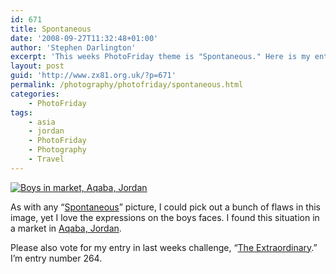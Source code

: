 ```yaml
---
id: 671
title: Spontaneous
date: '2008-09-27T11:32:48+01:00'
author: 'Stephen Darlington'
excerpt: 'This weeks PhotoFriday theme is "Spontaneous." Here is my entry.'
layout: post
guid: 'http://www.zx81.org.uk/?p=671'
permalink: /photography/photofriday/spontaneous.html
categories:
    - PhotoFriday
tags:
    - asia
    - jordan
    - PhotoFriday
    - Photography
    - Travel
---
```


[![Boys in market, Aqaba, Jordan](https://i0.wp.com/farm8.staticflickr.com/7409/10817743843_1d40b6cb8f.jpg?resize=333%2C500)](http://www.flickr.com/photos/stephendarlington/10817743843/ "Boys in market, Aqaba, Jordan by stephendarlington, on Flickr")

As with any “[Spontaneous](http://www.photofriday.com/archives/challenge/000811.php)” picture, I could pick out a bunch of flaws in this image, yet I love the expressions on the boys faces. I found this situation in a market in [Aqaba, Jordan](http://www.zx81.org.uk/travel/jordan-and-egypt.html).

Please also vote for my entry in last weeks challenge, “[The Extraordinary](http://www.photofriday.com/linkviewer.php?id=809).” I’m entry number 264.